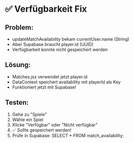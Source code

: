 # ✅ Verfügbarkeit Fix

## Problem:
- updateMatchAvailability bekam currentUser.name (String)
- Aber Supabase braucht player.id (UUID)
- Verfügbarkeit konnte nicht gespeichert werden

## Lösung:
- Matches.jsx verwendet jetzt player.id
- DataContext speichert availability mit playerId als Key
- Funktioniert jetzt mit Supabase!

## Testen:
1. Gehe zu "Spiele"
2. Wähle ein Spiel
3. Klicke "Verfügbar" oder "Nicht verfügbar"
4. ✅ Sollte gespeichert werden!
5. Prüfe in Supabase: SELECT * FROM match_availability;

